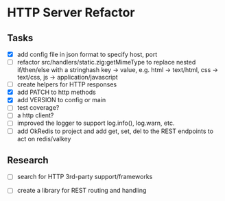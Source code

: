 # HTTP Server Refactor

## Tasks

* [x] add config file in json format to specify host, port
* [ ] refactor src/handlers/static.zig:getMimeType to replace nested if/then/else with a stringhash key -> value, e.g. html -> text/html, css -> text/css, js -> application/javascript
* [ ] create helpers for HTTP responses
* [x] add PATCH to http methods
* [x] add VERSION to config or main
* [ ] test coverage?
* [ ] a http client?
* [ ] improved the logger to support log.info(), log.warn, etc.
* [ ] add OkRedis to project and add get, set, del to the REST endpoints to act on redis/valkey

## Research

* [ ] search for HTTP 3rd-party support/frameworks
* [ ] create a library for REST routing and handling

